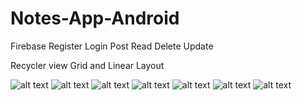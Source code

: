 # Notes-App-Android
Firebase Register Login Post Read Delete Update

Recycler view Grid and Linear Layout

![alt text](https://i1.wp.com/www.unalzafer.com/wp-content/uploads/2019/01/notesapp1.png?zoom=1.25&fit=492%2C1024)
![alt text](https://i0.wp.com/www.unalzafer.com/wp-content/uploads/2019/01/notesapp5.png?zoom=1.25&fit=492%2C1024)
![alt text](https://i2.wp.com/www.unalzafer.com/wp-content/uploads/2019/01/notesapp7.png?fit=492%2C1024)
![alt text](https://i2.wp.com/www.unalzafer.com/wp-content/uploads/2019/01/notesapp6.png?zoom=1.25&fit=492%2C1024)
![alt text](https://i0.wp.com/www.unalzafer.com/wp-content/uploads/2019/01/notesapp2.png?fit=492%2C1024)
![alt text](https://i2.wp.com/www.unalzafer.com/wp-content/uploads/2019/01/notesapp3.png?fit=492%2C1024)
![alt text](https://i1.wp.com/www.unalzafer.com/wp-content/uploads/2019/01/notesapp4.png?fit=492%2C1024)
